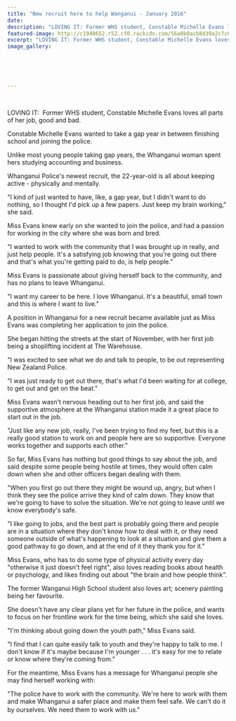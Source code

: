 ```yaml
---
title: "New recruit here to help Wanganui - January 2016"
date: 
description: "LOVING IT: Former WHS student, Constable Michelle Evans loves all parts of her job, good and bad, Wanganui Chronicle article on 16/1/16..."
featured-image: http://c1940652.r52.cf0.rackcdn.com/56a0b0acb8d39a2c7c0026e7/Constable-Michelle-Evans-ex-student.jpg
excerpt: "LOVING IT: Former WHS student, Constable Michelle Evans loves all parts of her job, good and bad."
image_gallery:
    
    
    
    
    
---
```


<p>&nbsp;</p>
<p>LOVING IT: &nbsp;Former WHS student,&nbsp;Constable Michelle Evans loves all parts of her job, good and bad.</p>
<p>Constable Michelle Evans wanted to take a gap year in between finishing school and joining the police.</p>
<p>Unlike most young people taking gap years, the Whanganui woman spent hers studying accounting and business.</p>
<p>Whanganui Police's newest recruit, the 22-year-old is all about keeping active - physically and mentally.</p>
<p>"I kind of just wanted to have, like, a gap year, but I didn't want to do nothing, so I thought I'd pick up a few papers. Just keep my brain working," she said.</p>
<p>Miss Evans knew early on she wanted to join the police, and had a passion for working in the city where she was born and bred.</p>
<p>"I wanted to work with the community that I was brought up in really, and just help people. It's a satisfying job knowing that you're going out there and that's what you're getting paid to do, is help people."</p>
<p>Miss Evans is passionate about giving herself back to the community, and has no plans to leave Whanganui.</p>
<p>"I want my career to be here. I love Whanganui. It's a beautiful, small town and this is where I want to live."</p>
<p>A position in Whanganui for a new recruit became available just as Miss Evans was completing her application to join the police.</p>
<p>She began hitting the streets at the start of November, with her first job being a shoplifting incident at The Warehouse.</p>
<p>"I was excited to see what we do and talk to people, to be out representing New Zealand Police.</p>
<p>"I was just ready to get out there, that's what I'd been waiting for at college, to get out and get on the beat."</p>
<p>Miss Evans wasn't nervous heading out to her first job, and said the supportive atmosphere at the Whanganui station made it a great place to start out in the job.</p>
<p>"Just like any new job, really, I've been trying to find my feet, but this is a really good station to work on and people here are so supportive. Everyone works together and supports each other."</p>
<p>So far, Miss Evans has nothing but good things to say about the job, and said despite some people being hostile at times, they would often calm down when she and other officers began dealing with them.</p>
<p>"When you first go out there they might be wound up, angry, but when I think they see the police arrive they kind of calm down. They know that we're going to have to solve the situation. We're not going to leave until we know everybody's safe.</p>
<p>"I like going to jobs, and the best part is probably going there and people are in a situation where they don't know how to deal with it, or they need someone outside of what's happening to look at a situation and give them a good pathway to go down, and at the end of it they thank you for it."</p>
<p>Miss Evans, who has to do some type of physical activity every day "otherwise it just doesn't feel right", also loves reading books about health or psychology, and likes finding out about "the brain and how people think".</p>
<p>The former Wanganui High School student also loves art; scenery painting being her favourite.</p>
<p>She doesn't have any clear plans yet for her future in the police, and wants to focus on her frontline work for the time being, which she said she loves.</p>
<p>"I'm thinking about going down the youth path," Miss Evans said.</p>
<p>"I find that I can quite easily talk to youth and they're happy to talk to me. I don't know if it's maybe because I'm younger . . . it's easy for me to relate or know where they're coming from."</p>
<p>For the meantime, Miss Evans has a message for Whanganui people she may find herself working with:</p>
<p>"The police have to work with the community. We're here to work with them and make Whanganui a safer place and make them feel safe. We can't do it by ourselves. We need them to work with us."<span style="line-height: 1.5;">&nbsp;</span></p>

